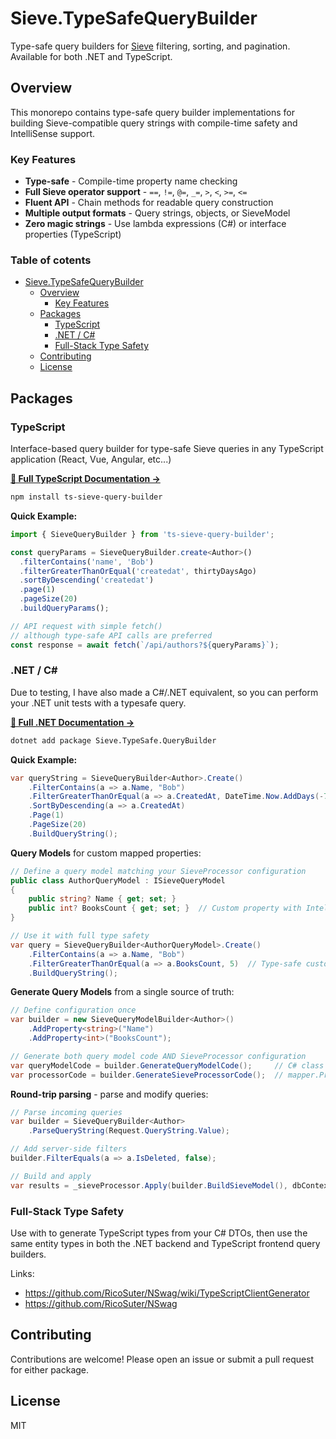 # Sieve.TypeSafeQueryBuilder

Type-safe query builders for [Sieve](https://github.com/Biarity/Sieve) filtering, sorting, and pagination. Available for both .NET and TypeScript.

## Overview

This monorepo contains type-safe query builder implementations for building Sieve-compatible query strings with compile-time safety and IntelliSense support.

### Key Features

- **Type-safe** - Compile-time property name checking
- **Full Sieve operator support** - `==`, `!=`, `@=`, `_=`, `>`, `<`, `>=`, `<=`
- **Fluent API** - Chain methods for readable query construction
- **Multiple output formats** - Query strings, objects, or SieveModel
- **Zero magic strings** - Use lambda expressions (C#) or interface properties (TypeScript)

### Table of cotents 

* [Sieve.TypeSafeQueryBuilder](#sievetypesafequerybuilder)
  * [Overview](#overview)
    * [Key Features](#key-features)
  * [Packages](#packages)
    * [TypeScript](#typescript)
    * [.NET / C#](#net--c)
    * [Full-Stack Type Safety](#full-stack-type-safety)
  * [Contributing](#contributing)
  * [License](#license)
<!-- TOC -->

## Packages

### TypeScript

Interface-based query builder for type-safe Sieve queries in any TypeScript application (React, Vue, Angular, etc...)

**[📖 Full TypeScript Documentation →](./ts/README.md)**

```bash
npm install ts-sieve-query-builder
```

**Quick Example:**
```typescript
import { SieveQueryBuilder } from 'ts-sieve-query-builder';

const queryParams = SieveQueryBuilder.create<Author>()
  .filterContains('name', 'Bob')
  .filterGreaterThanOrEqual('createdat', thirtyDaysAgo)
  .sortByDescending('createdat')
  .page(1)
  .pageSize(20)
  .buildQueryParams();

// API request with simple fetch() 
// although type-safe API calls are preferred
const response = await fetch(`/api/authors?${queryParams}`);

```


### .NET / C#

Due to testing, I have also made a C#/.NET equivalent, so you can perform your .NET unit tests with a typesafe query.


**[📖 Full .NET Documentation →](./dotnet/README.md)**

```bash
dotnet add package Sieve.TypeSafe.QueryBuilder
```

**Quick Example:**
```csharp
var queryString = SieveQueryBuilder<Author>.Create()
    .FilterContains(a => a.Name, "Bob")
    .FilterGreaterThanOrEqual(a => a.CreatedAt, DateTime.Now.AddDays(-7))
    .SortByDescending(a => a.CreatedAt)
    .Page(1)
    .PageSize(20)
    .BuildQueryString();
```

**Query Models** for custom mapped properties:
```csharp
// Define a query model matching your SieveProcessor configuration
public class AuthorQueryModel : ISieveQueryModel
{
    public string? Name { get; set; }
    public int? BooksCount { get; set; }  // Custom property with IntelliSense!
}

// Use it with full type safety
var query = SieveQueryBuilder<AuthorQueryModel>.Create()
    .FilterContains(a => a.Name, "Bob")
    .FilterGreaterThanOrEqual(a => a.BooksCount, 5)  // Type-safe custom property!
    .BuildQueryString();
```

**Generate Query Models** from a single source of truth:
```csharp
// Define configuration once
var builder = new SieveQueryModelBuilder<Author>()
    .AddProperty<string>("Name")
    .AddProperty<int>("BooksCount");

// Generate both query model code AND SieveProcessor configuration
var queryModelCode = builder.GenerateQueryModelCode();     // C# class code
var processorCode = builder.GenerateSieveProcessorCode();  // mapper.Property<Author>(...) code
```

**Round-trip parsing** - parse and modify queries:
```csharp
// Parse incoming queries
var builder = SieveQueryBuilder<Author>
    .ParseQueryString(Request.QueryString.Value);

// Add server-side filters
builder.FilterEquals(a => a.IsDeleted, false);

// Build and apply
var results = _sieveProcessor.Apply(builder.BuildSieveModel(), dbContext.Authors);
```


### Full-Stack Type Safety
Use with to generate TypeScript types from your C# DTOs, then use the same entity types in both the .NET backend and TypeScript frontend query builders.

Links:
- https://github.com/RicoSuter/NSwag/wiki/TypeScriptClientGenerator
- https://github.com/RicoSuter/NSwag 

## Contributing

Contributions are welcome! Please open an issue or submit a pull request for either package.

## License

MIT
